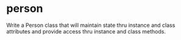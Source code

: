 # person
Write a Person class that will maintain state thru instance and class attributes and provide access thru instance and class methods.
